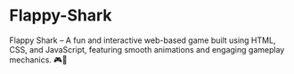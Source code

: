 # Flappy-Shark
Flappy Shark – A fun and interactive web-based game built using HTML, CSS, and JavaScript, featuring smooth animations and engaging gameplay mechanics. 🎮🦈
